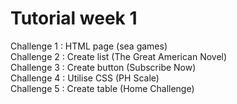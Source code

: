 # Tutorial week 1

Challenge 1 : HTML page (sea games) <br>
Challenge 2 : Create list (The Great American Novel)<br>
Challenge 3 : Create button (Subscribe Now)<br>
Challenge 4 : Utilise CSS (PH Scale)<br>
Challenge 5 : Create table (Home Challenge)
